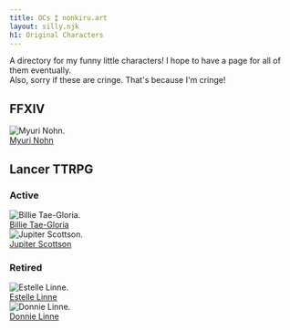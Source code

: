 ```yaml
---
title: OCs ⁑ nonkiru.art
layout: silly.njk
h1: Original Characters
---
```


A directory for my funny little characters! I hope to have a page for all of them eventually. 
<br>Also, sorry if these are cringe. That's because I'm cringe!

<!-- Test -->

## FFXIV
<div class="ocbox">
    <div class="ocbox_image">
        <img src="../assets/img/OCs/myuri.png" alt="Myuri Nohn.">
    </div>
    <a href="/ocs/myuri/">
    Myuri Nohn</a>
</div>

## Lancer TTRPG
### Active
<div class="ocbox">
    <div class="ocbox_image">
        <img src="/assets/img/OCs/billie.png" alt="Billie Tae-Gloria.">
    </div>
    <a href="/ocs/billie/">
    Billie Tae-Gloria</a>
</div>
<div class="ocbox">
    <div class="ocbox_image">
        <img src="../assets/img/OCs/jupiter.png" alt="Jupiter Scottson.">
    </div>
    <a href="/ocs/jupiter/">
    Jupiter Scottson</a>
</div>

### Retired
<div class="ocbox">
    <div class="ocbox_image">
        <img src="../assets/img/OCs/estelle.png" alt="Estelle Linne.">
    </div>
    <a href="/ocs/estelle/">
    Estelle Linne</a>
</div>
<div class="ocbox">
    <div class="ocbox_image">
        <img src="../assets/img/OCs/donnie.png" alt="Donnie Linne.">
    </div>
    <a href="/ocs/donnie/">
    Donnie Linne</a>
</div>